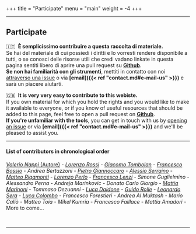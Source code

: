 +++
title = "Participate"
menu = "main"
weight = -4
+++

* * *

## Participate

🇮🇹 &nbsp;**È semplicissimo contribuire a questa raccolta di materiale.**  
Se hai del materiale di cui possiedi i diritti e lo vorresti rendere disponibile a tutti, o se conosci delle risorse utili che credi vadano linkate in questa pagina sentiti libero di aprire una pull request su **[Github](https://github.com/valerionew/triennale-elettronica-polimi)**.  
**Se non hai familiarità con gli strumenti**, mettiti in contatto con noi [attraverso una issue](https://github.com/valerionew/triennale-elettronica-polimi/issues) o via **[email]({{< ref "contact.md#e-mail-us" >}})** e sarà un piacere aiutarti.  

🇬🇧 &nbsp;**It is very very easy to contribute to this webiste.**  
If you own material for which you hold the rights and you would like to make it available to everyone, or if you know of useful resources that should be added to this page, feel free to open a pull request on **[Github](https://github.com/valerionew/triennale-elettronica-polimi)**.  
**If you're unfamiliar with the tools**, you can get in touch with us by [opening an issue](https://github.com/valerionew/triennale-elettronica-polimi/issues) or via **[email]({{< ref "contact.md#e-mail-us" >}})** and we'll be pleased to assist you.  

* * *

#### List of contributors in chronological order

[_Valerio Nappi_ (Autore)](https://github.com/valerionew) - [_Lorenzo Rossi_](https://github.com/lorossi) - [_Giacomo Tombolan_](https://github.com/giachi00) - [_Francesco Bossio_](https://github.com/bossiof) - _Andrea Bertazzoni_ - [_Pietro Giannoccaro_](https://github.com/PietroG51) - [_Alessio Serraino_](https://github.com/serrainoalessio) - [_Matteo Rigamonti_](https://github.com/Overlord2410) - [_Lorenzo Perlo_](https://github.com/TIT8) - [_Francesco Lenzi_](https://github.com/FraLenzi) - _Simone Guglielmino_ - _Alessandro Perna_ - _Andreja Marinkovic_ - _Donato Carlo Giorgio_ - [_Mattia Marinoni_](https://github.com/RhinopithecusRoxellana) - _Tommaso Dezuanni_ - [_Luca Daidone_](https://github.com/Luca452) - [_Guido Rolle_](https://github.com/homeless-sushi) - [_Leonardo Sera_](https://github.com/leonardosera) - [_Luca Colombo_](https://github.com/Lucaxc) - _Francesco Forestieri_ - _Andrea Al Muktash_ - _Mario Caliò_ - _Matteo Toia_ - _Mikel Kumria_ - _Francesco Faillace_ - _Mattia Amadori_ - More to come...

&nbsp;

* * *